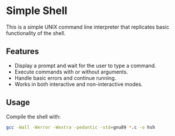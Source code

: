 # Simple Shell

This is a simple UNIX command line interpreter that replicates basic functionality of the shell.

## Features

- Display a prompt and wait for the user to type a command.
- Execute commands with or without arguments.
- Handle basic errors and continue running.
- Works in both interactive and non-interactive modes.

## Usage

Compile the shell with:

```bash
gcc -Wall -Werror -Wextra -pedantic -std=gnu89 *.c -o hsh

